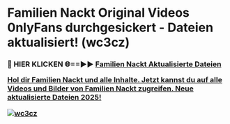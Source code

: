 # Familien Nackt Original Videos 0nlyFans durchgesickert - Dateien aktualisiert! (wc3cz)

<h3>🔴 HIER KLICKEN 🌐==►► <a href="https://tinyurl.com/h6vf6nb8" rel="nofollow">Familien Nackt Aktualisierte Dateien

Hol dir Familien Nackt und alle Inhalte. Jetzt kannst du auf alle Videos und Bilder von Familien Nackt zugreifen. Neue aktualisierte Dateien 2025!

[![wc3cz](https://i.imgur.com/sD4kR3V.gif)](https://tinyurl.com/h6vf6nb8)
